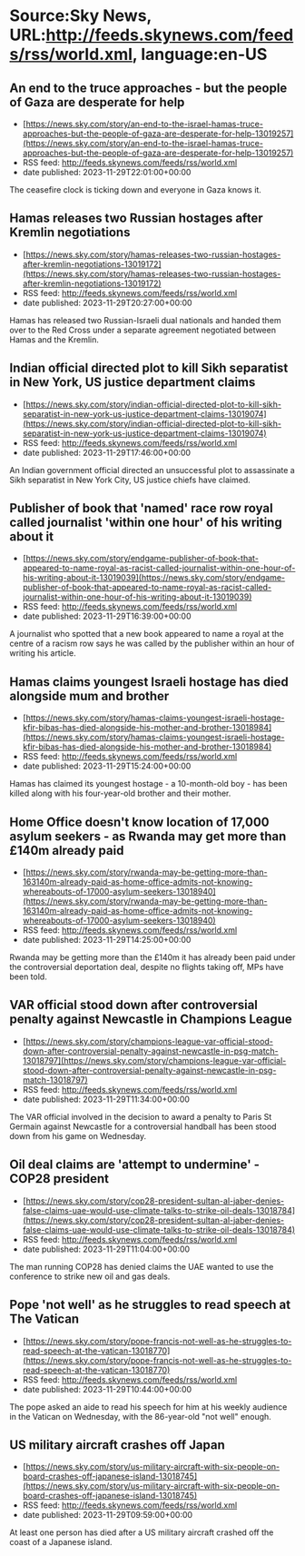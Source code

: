 # Source:Sky News, URL:http://feeds.skynews.com/feeds/rss/world.xml, language:en-US

## An end to the truce approaches - but the people of Gaza are desperate for help
 - [https://news.sky.com/story/an-end-to-the-israel-hamas-truce-approaches-but-the-people-of-gaza-are-desperate-for-help-13019257](https://news.sky.com/story/an-end-to-the-israel-hamas-truce-approaches-but-the-people-of-gaza-are-desperate-for-help-13019257)
 - RSS feed: http://feeds.skynews.com/feeds/rss/world.xml
 - date published: 2023-11-29T22:01:00+00:00

The ceasefire clock is ticking down and everyone in Gaza knows it.

## Hamas releases two Russian hostages after Kremlin negotiations
 - [https://news.sky.com/story/hamas-releases-two-russian-hostages-after-kremlin-negotiations-13019172](https://news.sky.com/story/hamas-releases-two-russian-hostages-after-kremlin-negotiations-13019172)
 - RSS feed: http://feeds.skynews.com/feeds/rss/world.xml
 - date published: 2023-11-29T20:27:00+00:00

Hamas has released two Russian-Israeli dual nationals and handed them over to the Red Cross under a separate agreement negotiated between Hamas and the Kremlin.

## Indian official directed plot to kill Sikh separatist in New York, US justice department claims
 - [https://news.sky.com/story/indian-official-directed-plot-to-kill-sikh-separatist-in-new-york-us-justice-department-claims-13019074](https://news.sky.com/story/indian-official-directed-plot-to-kill-sikh-separatist-in-new-york-us-justice-department-claims-13019074)
 - RSS feed: http://feeds.skynews.com/feeds/rss/world.xml
 - date published: 2023-11-29T17:46:00+00:00

An Indian government official directed an unsuccessful plot to assassinate a Sikh separatist in New York City, US justice chiefs have claimed.

## Publisher of book that 'named' race row royal called journalist 'within one hour' of his writing about it
 - [https://news.sky.com/story/endgame-publisher-of-book-that-appeared-to-name-royal-as-racist-called-journalist-within-one-hour-of-his-writing-about-it-13019039](https://news.sky.com/story/endgame-publisher-of-book-that-appeared-to-name-royal-as-racist-called-journalist-within-one-hour-of-his-writing-about-it-13019039)
 - RSS feed: http://feeds.skynews.com/feeds/rss/world.xml
 - date published: 2023-11-29T16:39:00+00:00

A journalist who spotted that a new book appeared to name a royal at the centre of a racism row says he was called by the publisher within an hour of writing his article.

## Hamas claims youngest Israeli hostage has died alongside mum and brother
 - [https://news.sky.com/story/hamas-claims-youngest-israeli-hostage-kfir-bibas-has-died-alongside-his-mother-and-brother-13018984](https://news.sky.com/story/hamas-claims-youngest-israeli-hostage-kfir-bibas-has-died-alongside-his-mother-and-brother-13018984)
 - RSS feed: http://feeds.skynews.com/feeds/rss/world.xml
 - date published: 2023-11-29T15:24:00+00:00

Hamas has claimed its youngest hostage - a 10-month-old boy - has been killed along with his four-year-old brother and their mother.

## Home Office doesn't know location of 17,000 asylum seekers - as Rwanda may get more than &#163;140m already paid
 - [https://news.sky.com/story/rwanda-may-be-getting-more-than-163140m-already-paid-as-home-office-admits-not-knowing-whereabouts-of-17000-asylum-seekers-13018940](https://news.sky.com/story/rwanda-may-be-getting-more-than-163140m-already-paid-as-home-office-admits-not-knowing-whereabouts-of-17000-asylum-seekers-13018940)
 - RSS feed: http://feeds.skynews.com/feeds/rss/world.xml
 - date published: 2023-11-29T14:25:00+00:00

Rwanda may be getting more than the &#163;140m it has already been paid under the controversial deportation deal, despite no flights taking off, MPs have been told.

## VAR official stood down after controversial penalty against Newcastle in Champions League
 - [https://news.sky.com/story/champions-league-var-official-stood-down-after-controversial-penalty-against-newcastle-in-psg-match-13018797](https://news.sky.com/story/champions-league-var-official-stood-down-after-controversial-penalty-against-newcastle-in-psg-match-13018797)
 - RSS feed: http://feeds.skynews.com/feeds/rss/world.xml
 - date published: 2023-11-29T11:34:00+00:00

The VAR official involved in the decision to award a penalty to Paris St Germain against Newcastle for a controversial handball has been stood down from his game on Wednesday.

## Oil deal claims are 'attempt to undermine' - COP28 president
 - [https://news.sky.com/story/cop28-president-sultan-al-jaber-denies-false-claims-uae-would-use-climate-talks-to-strike-oil-deals-13018784](https://news.sky.com/story/cop28-president-sultan-al-jaber-denies-false-claims-uae-would-use-climate-talks-to-strike-oil-deals-13018784)
 - RSS feed: http://feeds.skynews.com/feeds/rss/world.xml
 - date published: 2023-11-29T11:04:00+00:00

The man running COP28 has denied claims the UAE wanted to use the  conference to strike new oil and gas deals.

## Pope 'not well' as he struggles to read speech at The Vatican
 - [https://news.sky.com/story/pope-francis-not-well-as-he-struggles-to-read-speech-at-the-vatican-13018770](https://news.sky.com/story/pope-francis-not-well-as-he-struggles-to-read-speech-at-the-vatican-13018770)
 - RSS feed: http://feeds.skynews.com/feeds/rss/world.xml
 - date published: 2023-11-29T10:44:00+00:00

The pope asked an aide to read his speech for him at his weekly audience in the Vatican on Wednesday, with the 86-year-old "not well" enough.

## US military aircraft crashes off Japan
 - [https://news.sky.com/story/us-military-aircraft-with-six-people-on-board-crashes-off-japanese-island-13018745](https://news.sky.com/story/us-military-aircraft-with-six-people-on-board-crashes-off-japanese-island-13018745)
 - RSS feed: http://feeds.skynews.com/feeds/rss/world.xml
 - date published: 2023-11-29T09:59:00+00:00

At least one person has died after a US military aircraft crashed off the coast of a Japanese island.

